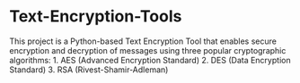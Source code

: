 # Text-Encryption-Tools
This project is a Python-based Text Encryption Tool that enables secure encryption and decryption of messages using three popular cryptographic algorithms: 1. AES (Advanced Encryption Standard) 2. DES (Data Encryption Standard)  3. RSA (Rivest-Shamir-Adleman)
